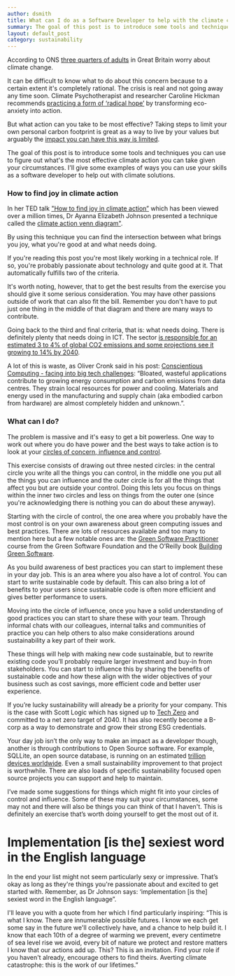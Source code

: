 ```yaml
---
author: dsmith
title: What can I do as a Software Developer to help with the climate crisis?
summary: The goal of this post is to introduce some tools and techniques you can use to figure out what's the most effective climate action you can take given your circumstances. I'll give some examples of ways you can use your skills as a software developer to help out with climate solutions.
layout: default_post
category: sustainability
---
```


According to ONS [three quarters of adults](https://www.ons.gov.uk/peoplepopulationandcommunity/wellbeing/articles/threequartersofadultsingreatbritainworryaboutclimatechange/2021-11-05) in Great Britain worry about climate change.

It can be difficult to know what to do about this concern because to a certain extent it's completely rational. The crisis is real and not going away any time soon. Climate Psychotherapist and researcher Caroline Hickman recommends [practicing a form of ‘radical hope’](https://www.greenpeace.org.uk/news/eco-anxiety-how-to-find-radical-hope-in-a-climate-crisis/) by transforming eco-anxiety into action.

But what action can you take to be most effective? Taking steps to limit your own personal carbon footprint is great as a way to live by your values but arguably the [impact you can have this way is limited](https://gimletmedia.com/shows/howtosaveaplanet/xjh53gn).

The goal of this post is to introduce some tools and techniques you can use to figure out what's the most effective climate action you can take given your circumstances. I'll give some examples of ways you can use your skills as a software developer to help out with climate solutions.

### How to find joy in climate action

In her TED talk ["How to find joy in climate action”](https://www.ted.com/talks/ayana_elizabeth_johnson_how_to_find_joy_in_climate_action) which has been viewed over a million times, Dr Ayanna Elizabeth Johnson presented a technique called the [climate action venn diagram"](https://www.ayanaelizabeth.com/climatevenn).

By using this technique you can find the intersection between what brings you joy, what you're good at and what needs doing.

If you're reading this post you're most likely working in a technical role. If so, you're probably passionate about technology and quite good at it. That automatically fulfills two of the criteria.

It's worth noting, however, that to get the best results from the exercise you should give it some serious consideration. You may have other passions outside of work that can also fit the bill. Remember you don't have to put just one thing in the middle of that diagram and there are many ways to contribute.

Going back to the third and final criteria, that is: what needs doing. There is definitely plenty that needs doing in ICT. The sector [is responsible for an estimated 3 to 4% of global CO2 emissions and some projections see it growing to 14% by 2040](https://www.bcg.com/press/24june2021-telco-sector-game-changer-sustainability-shrinking-carbon-footprints).

A lot of this is waste, as Oliver Cronk said in his post: [Conscientious Computing - facing into big tech challenges](https://blog.scottlogic.com/2023/10/26/conscientious-computing-facing-into-big-tech-challenges.html): “Bloated, wasteful applications contribute to growing energy consumption and carbon emissions from data centres. They strain local resources for power and cooling. Materials and energy used in the manufacturing and supply chain (aka embodied carbon from hardware) are almost completely hidden and unknown.”.

### What can I do?

The problem is massive and it's easy to get a bit powerless. One way to work out where you do have power and the best ways to take action is to look at your [circles of concern, influence and control](https://positivepsychology.com/circles-of-influence/#understanding-the-theory-a-model-and-diagram).

This exercise consists of drawing out three nested circles: in the central circle you write all the things you can control, in the middle one you put all the things you can influence and the outer circle is for all the things that affect you but are outside your control. Doing this lets you focus on things within the inner two circles and less on things from the outer one (since you're acknowledging there is nothing you can do about these anyway).

Starting with the circle of control, the one area where you probably have the most control is on your own awareness about green computing issues and best practices. There are lots of resources available and too many to mention here but a few notable ones are: the [Green Software Practitioner](https://learn.greensoftware.foundation/) course from the Green Software Foundation and the O’Reilly book [Building Green Software](https://www.oreilly.com/library/view/building-green-software/9781098150617/).

As you build awareness of best practices you can start to implement these in your day job. This is an area where you also have a lot of control. You can start to write sustainable code by default. This can also bring a lot of benefits to your users since sustainable code is often more efficient and gives better performance to users.

Moving into the circle of influence, once you have a solid understanding of good practices you can start to share these with your team. Through informal chats with our colleagues, internal talks and communities of practice you can help others to also make considerations around sustainability a key part of their work.

These things will help with making new code sustainable, but to rewrite existing code you’ll probably require larger investment and buy-in from stakeholders. You can start to influence this by sharing the benefits of sustainable code and how these align with the wider objectives of your business such as cost savings, more efficient code and better user experience.

If you’re lucky sustainability will already be a priority for your company. This is the case with Scott Logic which has signed up to [Tech Zero](https://techzero.technation.io/signatories?search=Scott+logic\&category=\&netZeroBy=) and committed to a net zero target of 2040. It has also recently become a B-corp as a way to demonstrate and grow their strong ESG credentials.

Your day job isn’t the only way to make an impact as a developer though, another is through contributions to Open Source software. For example, SQLLite, an open source database, is running on an estimated [trillion devices worldwide](https://www.sqlite.org/mostdeployed.html). Even a small sustainability improvement to that project is worthwhile. There are also loads of specific sustainability focused open source projects you can support and help to maintain.

I’ve made some suggestions for things which might fit into your circles of control and influence. Some of these may suit your circumstances, some may not and there will also be things you can think of that I haven't. This is definitely an exercise that’s worth doing yourself to get the most out of it.

# Implementation [is the] sexiest word in the English language

In the end your list might not seem particularly sexy or impressive. That’s okay as long as they're things you're passionate about and excited to get started with. Remember, as Dr Johnson says: ‘implementation \[is the] sexiest word in the English language”.

I'll leave you with a quote from her which I find particularly inspiring: “This is what I know. There are innumerable possible futures. I know we each get some say in the future we'll collectively have, and a chance to help build it. I know that each 10th of a degree of warming we prevent, every centimetre of sea level rise we avoid, every bit of nature we protect and restore matters I know that our actions add up. This? This is an invitation. Find your role if you haven't already, encourage others to find theirs. Averting climate catastrophe: this is the work of our lifetimes.”
